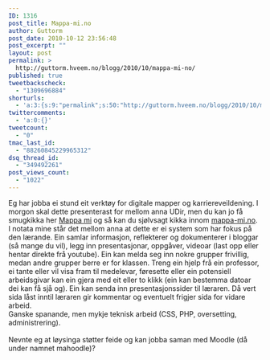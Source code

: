 ```yaml
---
ID: 1316
post_title: Mappa-mi.no
author: Guttorm
post_date: 2010-10-12 23:56:48
post_excerpt: ""
layout: post
permalink: >
  http://guttorm.hveem.no/blogg/2010/10/mappa-mi-no/
published: true
tweetbackscheck:
  - "1309696884"
shorturls:
  - 'a:3:{s:9:"permalink";s:50:"http://guttorm.hveem.no/blogg/2010/10/mappa-mi-no/";s:7:"tinyurl";s:26:"http://tinyurl.com/6kms5je";s:4:"isgd";s:19:"http://is.gd/KYtoTc";}'
twittercomments:
  - 'a:0:{}'
tweetcount:
  - "0"
tmac_last_id:
  - "88260845229965312"
dsq_thread_id:
  - "349492261"
post_views_count:
  - "1022"
---
```

<p>Eg har jobba ei stund eit verktøy for digitale mapper og karriereveildening. I morgon skal dette presenterast for mellom anna UDir, men du kan jo få smugkikka her <a href="http://public.iwork.com/document/?a=p1009521134&d=1_mappa-mi-hamar.key">Mappa mi</a> og så kan du sjølvsagt kikka innom <a href="http://mappa-mi.no">mappa-mi.no</a>.<br /> I notata mine står det mellom anna at dette er ei system som har fokus på den lærande. Ein samlar informasjon, reflekterer og dokumenterer i bloggar (så mange du vil), legg inn presentasjonar, oppgåver, videoar (last opp eller hentar direkte frå youtube). Ein kan melda seg inn nokre grupper frivillig, medan andre grupper berre er for klassen. Treng ein hjelp frå ein professor, ei tante eller vil visa fram til medelevar, føresette eller ein potensiell arbeidsgivar kan ein gjera med eit eller to klikk (ein kan bestemma datoar dei kan få sjå og). Ein kan senda inn presentasjonssider til læraren. Då vert sida låst inntil læraren gir kommentar og eventuelt frigjer sida for vidare arbeid. <br />Ganske spanande, men mykje teknisk arbeid (CSS, PHP, oversetting, administrering).<br /><br /> Nevnte eg at løysinga støtter feide og kan jobba saman med Moodle (då under namnet mahoodle)? </p>